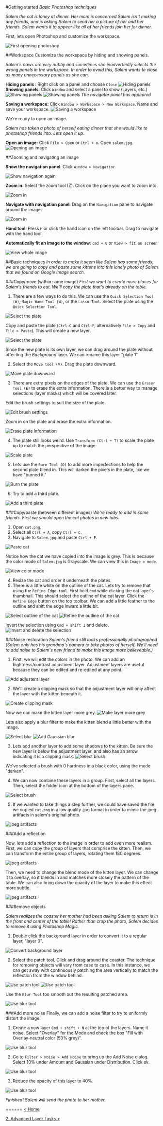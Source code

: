 #Getting started
_Basic Photoshop techniques_

_Salem the cat is loney at dinner. Her mom is concerned Salem isn't making any friends, and is asking Salem to send her a picture of her and her friends. Salem wants it to appear like all of her friends join her for dinner._

First, lets open Photoshop and customize the workspace.

![First opening photoshop](img/gettingstarted.png)

##Workspace
Customize the workspace by hiding and showing panels.

_Salem's paws are very nubby and sometimes she inadvertently selects the wrong panels in the workspace. In order to avoid this, Salem wants to close as many unnecessary panels as she can._

__Hiding panels__ : Right click on a panel and choose `Close`
![Hiding panels](img/workspace-hidingpanels.png)
__Showing panels__: Click `Window` and select a panel to show (Layers, etc.)
![Showing panels](img/workspace-showingpanels-1.png)
![Showing panels](img/workspace-showingpanels-2.png)
_The navigator panel has appeared_

__Saving a workspace:__ Click `Window > Workspace > New Workspace`. Name and save your workspace.
![Saving a workspace](img/workspace-saveworkspace.png)

We're ready to open an image. 

_Salem has taken a photo of herself eating dinner that she would like to photoshop friends into. Lets open it up._

__Open an image:__ Click `File > Open` or `Ctrl + o`. Open `salem.jpg`.
![Opening an image](img/workspace-open.png)

##Zooming and navigating an image

__Show the navigation panel__: Click `Window > Navigatior`

![Show navigation again](img/zoomnav-shownav.png)

__Zoom in__: Select the zoom tool (Z). Click on the place you want to zoom into.

![Zoom in](img/zoomnav-zoomin.png)

__Navigate with navigation panel__: Drag on the `Navigation` pane to navigate around the image.

![Zoom in](img/zoomnav-navigate.png)

__Hand tool__: Press `H` or click the hand icon on the left toolbar. Drag to navigate with the hand tool.

__Automatically fit an image to the window__: `cmd + 0` or `View > fit on screen`

![View whole image](img/zoomnav-viewwholeimg.png)

##Basic techniques
_In order to make it seem like Salem has some friends, we are going to copy and paste some kittens into this lonely photo of Salem that we found on Google Image search._

###Copy/move (within same image)
_First we want to create more places for Salem's friends to eat. We'll copy the plate that's already on the table._

1. There are a few ways to do this. We can use the `Quick Selection Tool (W)`, `Magic Wand Tool (W)`, or the `Lasso Tool`. Select the plate using the `Quick Selection Tool`.

![Select the plate](img/basictechniques-copypastesame-1.png)

Copy and paste the plate (`Ctrl-C` and `Ctrl-P`, alternatively `File > Copy` and `File > Paste`). This will create a new layer.

![Select the plate](img/basictechniques-copypastesame-2.png)

Since the new plate is its own layer, we can drag around the plate without affecting the _Background_ layer. We can rename this layer "plate 1"

2. Select the `Move tool (V)`. Drag the plate downward. 

![Move plate downward](img/basictechniques-copypastesame-3.png)

3. There are extra pixels on the edges of the plate. We can use the `Eraser Tool (E)` to erase the extra information. There is a better way to manage selections (layer masks) which will be covered later.

Edit the brush settings to suit the size of the plate.

![Edit brush settings](img/basictechniques-copypastesame-3a.png)

Zoom in on the plate and erase the extra information. 

![Erase plate information](img/basictechniques-copypastesame-4.png)

4. The plate still looks weird. Use `Transform (Ctrl + T)` to scale the plate up to match the perspective of the image. 

![Scale plate](img/basictechniques-copypastesame-5.png)

5. Lets use the `Burn Tool (O)` to add more imperfections to help the second plate blend in. This will darken the pixels in the plate, like we have "burned it."

![Burn the plate](img/basictechniques-copypastesame-6.png)

6. Try to add a third plate.

![Add a third plate](img/basictechniques-copypastesame-7.png)

###Copy/paste (between different images)
_We're ready to add in some friends. First we should open the cat photos in new tabs._

1. Open `cat.png`. 
2. Select all `Ctrl + A`, copy `Ctrl + C`.
3. Navigate to `Salem.jpg` and paste `Ctrl + P`. 

![Paste cat](img/basictechniques-copypastesame-8.png)

Notice how the cat we have copied into the image is grey. This is because the color mode of `Salem.jpg` is Grayscale. We can view this in `Image > mode`.

![View color mode](img/basictechniques-copypastesame-9.png)

4. Resize the cat and order it underneath the plates.
5. There is a little white on the outline of the cat. Lets try to remove that using the `Refine Edge tool`. First hold `cmd` while clicking the cat layer's thumbnail. This should select the outline of the cat layer. Click the `Refine Edge` button on the top toolbar. We can add a little feather to the outline and shift the edge inward a little bit.

![Select outline of the cat](img/basictechniques-copypastesame-10.png)
![Refine the outline of the cat](img/basictechniques-copypastesame-11.png)

Invert the selection using `Cmd + shift I` and delete. 
![Invert and delete the selection](img/basictechniques-copypastesame-12.png)

###Noise restoration
_Salem's friend still looks professionally photographed (Salem only has his grandma's camera to take photos of herself. We'll need to add noise to Salem's new friend to make this image more believeable.)_

1. First, we will edit the colors in the photo. We can add an bightness/contrast adjustment layer. Adjustment layers are useful because they can be edited and re-edited at any point. 

![Add adjustent layer](img/basictechniques-copypastesame-13.png)

2. We'll create a clipping mask so that the adjustment layer will only affect the layer with the kitten beneath it. 

![Create clipping mask](img/basictechniques-copypastesame-14.png)

Now we can make the kitten layer more grey.
![Make layer more grey](img/basictechniques-copypastesame-15.png)

Lets also apply a blur filter to make the kitten blend a little better with the image.

![Select blur](img/basictechniques-copypastesame-15a.png)
![Add Gaussian blur](img/basictechniques-copypastesame-16.png)

3. Lets add another layer to add some shadows to the kitten. Be sure the new layer is below the adjustment layer, and also has an arrow indicating it is a clipping mask. 
![Select brush](img/basictechniques-copypastesame-17.png)

We've selected a brush with 0 hardness in a black color, using the mode "darken".

4. We can now combine these layers in a group. First, select all the layers. Then, select the folder icon at the bottom of the layers pane.

![Select brush](img/basictechniques-copypastesame-18.png)

5. If we wanted to take things a step further, we could have saved the file we copied `cat.png` in a low quality .jpg format in order to mimic the jpeg artifacts in salem's original photo.

![jpeg artifacts](img/basictechniques-copypastesame-19.png)

###Add a reflection

Now, lets add a reflection to the image in order to add even more realism. First, we can copy the group of layers that comprise the kitten. Then, we can transform the entire group of layers, rotating them 180 degrees. 

![jpeg artifacts](img/basictechniques-copypastesame-20.png)

Then, we need to change the blend mode of the kitten layer. We can change it to overlay, so it blends in and matches more closely the pattern of the table. We can also bring down the opacity of the layer to make this effect more subtle.

![jpeg artifacts](img/basictechniques-copypastesame-21.png)

###Remove objects

_Salem realizes the coaster her mother had been asking Salem to return is in the front and center of the table! Rather than crop the photo, Salem decides to remove it using Photoshop Magic._

1. Double click the background layer in order to convert it to a regular layer, "layer 0".

![Convert background layer](img/basictechniques-copypastesame-22.png)

2. Select the patch tool. Click and drag around the coaster. The technique for removing objects will vary from case to case. In this instance, we can get away with continuously patching the area vertically to match the reflection from the window behind. 

![Use patch tool](img/basictechniques-copypastesame-23.png)
![Use patch tool](img/basictechniques-copypastesame-24.png)

Use the `Blur Tool` too smooth out the resulting patched area.

![Use blur tool](img/basictechniques-copypastesame-25.png)


###Add more noise
Finally, we can add a noise filter to try to uniformly distort the image. 

1. Create a new layer `Cmd + shift + N` at the top of the layers. Name it noise. Select "Overlay" for the Mode and check the box "Fill with Overlay-neutral color (50% grey)". 

![Use blur tool](img/basictechniques-copypastesame-26.png)

2. Go to `Filter > Noise > Add Noise` to bring up the Add Noise dialog. Select 10% under Amount and Gaussian under Distribution. Click ok. 

![Use blur tool](img/basictechniques-copypastesame-27.png)

3. Reduce the opacity of this layer to 40%. 

![Use blur tool](img/basictechniques-copypastesame-28.png)

_Finished! Salem will send the photo to her mother._

======
[< Home](README.md)

[2. Advanced Layer Tasks >](2_advancedtechniques.md)

